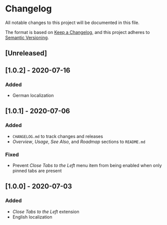 # Changelog
All notable changes to this project will be documented in this file.

The format is based on [Keep a Changelog](https://keepachangelog.com/en/1.0.0/), and this project adheres to [Semantic Versioning](https://semver.org/spec/v2.0.0.html).

## [Unreleased]

## [1.0.2] - 2020-07-16
### Added
- German localization

## [1.0.1] - 2020-07-06
### Added
- `CHANGELOG.md` to track changes and releases
- _Overview_, _Usage_, _See Also_, and _Roadmap_ sections to `README.md`

### Fixed
- Prevent _Close Tabs to the Left_ menu item from being enabled when only pinned tabs are present

## [1.0.0] - 2020-07-03
### Added
- _Close Tabs to the Left_ extension
- English localization
